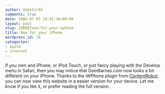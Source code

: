 ```yaml
---
author: domster83
comments: true
date: 2008-07-03 19:41:36+00:00
layout: post
slug: 200807now-for-your-iphone
title: Now for your iPhone
wordpress_id: 76
categories:
- apple
- internet
---
```


If you own and iPhone, or iPod Touch, or just fancy playing with the Develop menu in Safari, then you may notice that DomBarnes.com now looks a bit different on your iPhone. Thanks to the iWPhone plugin from [ContentRobot](http://iwphone.contentrobot.com/), you can now view this website in a easier version for your device.
Let me know if you like it, or prefer reading the full version.
